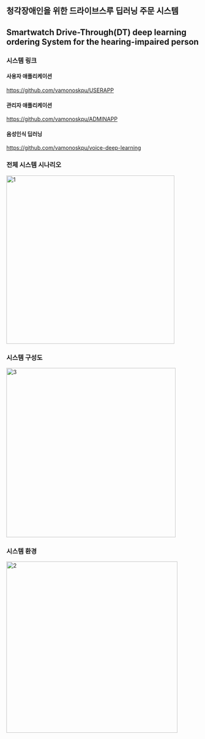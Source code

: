<h2> 청각장애인을 위한 드라이브스루 딥러닝 주문 시스템</h2>
<h2>Smartwatch Drive-Through(DT) deep learning ordering System for the hearing-impaired person</h2>


<h3>시스템 링크</h3>

<h4>사용자 애플리케이션</h4>

https://github.com/vamonoskpu/USERAPP

<h4>관리자 애플리케이션</h4>

https://github.com/vamonoskpu/ADMINAPP

<h4>음성인식 딥러닝</h4>

https://github.com/vamonoskpu/voice-deep-learning

<h3>전체 시스템 시나리오</h3>
<img width="439" alt="1" src="https://user-images.githubusercontent.com/53068928/87497410-73495f00-c690-11ea-981d-600c0066a629.PNG">


<h3>시스템 구성도</h3>
<img width="442" alt="3" src="https://user-images.githubusercontent.com/53068928/87497548-b4417380-c690-11ea-97e1-a7797938e241.PNG">

<h3>시스템 환경</h3>
<img width="447" alt="2" src="https://user-images.githubusercontent.com/53068928/87497516-a5f35780-c690-11ea-90d6-58e20269b0fb.PNG">


